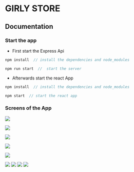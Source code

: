 # GIRLY STORE 
## Documentation

### Start the app

- First start the Express Api 


```js
npm install  // install the dependencies and node_modules
````


```js
npm run start  //  start the server
````

- Afterwards start the react App

```js
npm install  // install the dependencies and node_modules
````

```js
npm start  // start the react app
````


### Screens of the App


![](./docs/first.png)

![](./docs/second.png)

![](./docs/third.png)

![](./docs/fourth.png)

![](./docs/fifth.png)

![](./docs/sixth.png) 
![](./docs/seventh.png)
![](./docs/eigth.png) 
![](./docs/ninth.png) 
